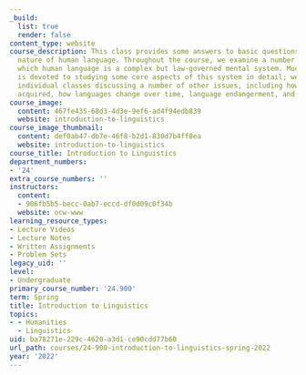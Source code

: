 ```yaml
---
_build:
  list: true
  render: false
content_type: website
course_description: This class provides some answers to basic questions about the
  nature of human language. Throughout the course, we examine a number of ways in
  which human language is a complex but law-governed mental system. Much of the class
  is devoted to studying some core aspects of this system in detail; we also spend
  individual classes discussing a number of other issues, including how language is
  acquired, how languages change over time, language endangerment, and others.
course_image:
  content: 467fe435-68d3-4d3e-9ef6-ad4f94edb839
  website: introduction-to-linguistics
course_image_thumbnail:
  content: def0ab47-db7e-46f8-b2d1-830d7b4ff8ea
  website: introduction-to-linguistics
course_title: Introduction to Linguistics
department_numbers:
- '24'
extra_course_numbers: ''
instructors:
  content:
  - 906fb5b5-becc-0ab7-eccd-df0d09c0f34b
  website: ocw-www
learning_resource_types:
- Lecture Videos
- Lecture Notes
- Written Assignments
- Problem Sets
legacy_uid: ''
level:
- Undergraduate
primary_course_number: '24.900'
term: Spring
title: Introduction to Linguistics
topics:
- - Humanities
  - Linguistics
uid: ba78271e-229c-4620-a3d1-ce90cdd77b60
url_path: courses/24-900-introduction-to-linguistics-spring-2022
year: '2022'
---
```

